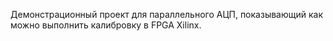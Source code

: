 Демонстрационный проект для параллельного АЦП, показывающий как можно выполнить калибровку в FPGA Xilinx.

